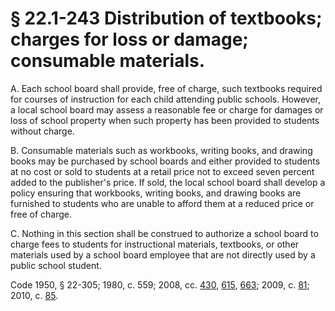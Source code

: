 # § 22.1-243 Distribution of textbooks; charges for loss or damage; consumable materials.

<p>A. Each school board shall provide, free of charge, such textbooks required for courses of instruction for each child attending public schools. However, a local school board may assess a reasonable fee or charge for damages or loss of school property when such property has been provided to students without charge.</p><p>B. Consumable materials such as workbooks, writing books, and drawing books may be purchased by school boards and either provided to students at no cost or sold to students at a retail price not to exceed seven percent added to the publisher's price. If sold, the local school board shall develop a policy ensuring that workbooks, writing books, and drawing books are furnished to students who are unable to afford them at a reduced price or free of charge.</p><p>C. Nothing in this section shall be construed to authorize a school board to charge fees to students for instructional materials, textbooks, or other materials used by a school board employee that are not directly used by a public school student.</p><p>Code 1950, § 22-305; 1980, c. 559; 2008, cc. <a href='http://lis.virginia.gov/cgi-bin/legp604.exe?081+ful+CHAP0430'>430</a>, <a href='http://lis.virginia.gov/cgi-bin/legp604.exe?081+ful+CHAP0615'>615</a>, <a href='http://lis.virginia.gov/cgi-bin/legp604.exe?081+ful+CHAP0663'>663</a>; 2009, c. <a href='http://lis.virginia.gov/cgi-bin/legp604.exe?091+ful+CHAP0081'>81</a>; 2010, c. <a href='http://lis.virginia.gov/cgi-bin/legp604.exe?101+ful+CHAP0085'>85</a>.</p>
